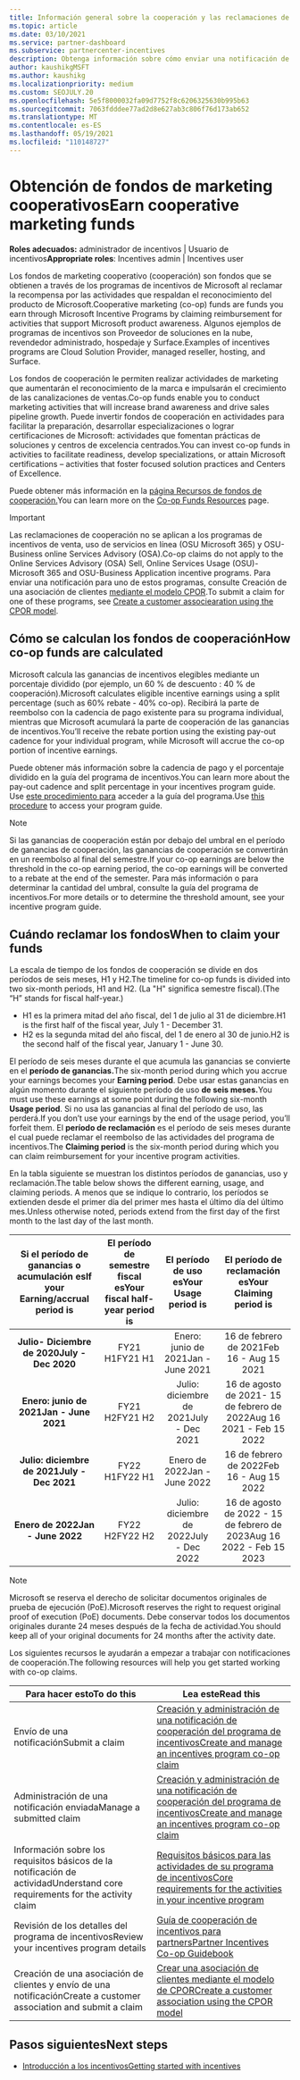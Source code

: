 ```yaml
---
title: Información general sobre la cooperación y las reclamaciones de incentivos
ms.topic: article
ms.date: 03/10/2021
ms.service: partner-dashboard
ms.subservice: partnercenter-incentives
description: Obtenga información sobre cómo enviar una notificación de cooperación correcta para sus incentivos mediante la organización de la documentación adecuada, las facturas, los extractos y la prueba de ejecución.
author: kaushikgMSFT
ms.author: kaushikg
ms.localizationpriority: medium
ms.custom: SEOJULY.20
ms.openlocfilehash: 5e5f8000032fa09d7752f8c6206325630b995b63
ms.sourcegitcommit: 7063fdddee77ad2d8e627ab3c806f76d173ab652
ms.translationtype: MT
ms.contentlocale: es-ES
ms.lasthandoff: 05/19/2021
ms.locfileid: "110148727"
---
```

# <a name="earn-cooperative-marketing-funds"></a><span data-ttu-id="0d986-103">Obtención de fondos de marketing cooperativos</span><span class="sxs-lookup"><span data-stu-id="0d986-103">Earn cooperative marketing funds</span></span>

<span data-ttu-id="0d986-104">**Roles adecuados:** administrador de incentivos | Usuario de incentivos</span><span class="sxs-lookup"><span data-stu-id="0d986-104">**Appropriate roles**: Incentives admin | Incentives user</span></span>

<span data-ttu-id="0d986-105">Los fondos de marketing cooperativo (cooperación) son fondos que se obtienen a través de los programas de incentivos de Microsoft al reclamar la recompensa por las actividades que respaldan el reconocimiento del producto de Microsoft.</span><span class="sxs-lookup"><span data-stu-id="0d986-105">Cooperative marketing (co-op) funds are funds you earn through Microsoft Incentive Programs by claiming reimbursement for activities that support Microsoft product awareness.</span></span> <span data-ttu-id="0d986-106">Algunos ejemplos de programas de incentivos son Proveedor de soluciones en la nube, revendedor administrado, hospedaje y Surface.</span><span class="sxs-lookup"><span data-stu-id="0d986-106">Examples of incentives programs are Cloud Solution Provider, managed reseller, hosting, and Surface.</span></span>

<span data-ttu-id="0d986-107">Los fondos de cooperación le permiten realizar actividades de marketing que aumentarán el reconocimiento de la marca e impulsarán el crecimiento de las canalizaciones de ventas.</span><span class="sxs-lookup"><span data-stu-id="0d986-107">Co-op funds enable you to conduct marketing activities that will increase brand awareness and drive sales pipeline growth.</span></span> <span data-ttu-id="0d986-108">Puede invertir fondos de cooperación en actividades para facilitar la preparación, desarrollar especializaciones o lograr certificaciones de Microsoft: actividades que fomentan prácticas de soluciones y centros de excelencia centrados.</span><span class="sxs-lookup"><span data-stu-id="0d986-108">You can invest co-op funds in activities to facilitate readiness, develop specializations, or attain Microsoft certifications – activities that foster focused solution practices and Centers of Excellence.</span></span>

<span data-ttu-id="0d986-109">Puede obtener más información en la [página Recursos de fondos de cooperación.](https://partner.microsoft.com/asset/collection/co-op-funds-resources#/)</span><span class="sxs-lookup"><span data-stu-id="0d986-109">You can learn more on the [Co-op Funds Resources](https://partner.microsoft.com/asset/collection/co-op-funds-resources#/) page.</span></span>

>[!Important]
><span data-ttu-id="0d986-110">Las reclamaciones de cooperación no se aplican a los programas de incentivos de venta, uso de servicios en línea (OSU Microsoft 365) y OSU-Business online Services Advisory (OSA).</span><span class="sxs-lookup"><span data-stu-id="0d986-110">Co-op claims do not apply to the Online Services Advisory (OSA) Sell, Online Services Usage (OSU)-Microsoft 365 and OSU-Business Application incentive programs.</span></span> <span data-ttu-id="0d986-111">Para enviar una notificación para uno de estos programas, consulte Creación de una asociación de clientes [mediante el modelo CPOR](submit-osa-claim.md).</span><span class="sxs-lookup"><span data-stu-id="0d986-111">To submit a claim for one of these programs, see [Create a customer associearation using the CPOR model](submit-osa-claim.md).</span></span>

## <a name="how-co-op-funds-are-calculated"></a><span data-ttu-id="0d986-112">Cómo se calculan los fondos de cooperación</span><span class="sxs-lookup"><span data-stu-id="0d986-112">How co-op funds are calculated</span></span>

<span data-ttu-id="0d986-113">Microsoft calcula las ganancias de incentivos elegibles mediante un porcentaje dividido (por ejemplo, un 60 % de descuento : 40 % de cooperación).</span><span class="sxs-lookup"><span data-stu-id="0d986-113">Microsoft calculates eligible incentive earnings using a split percentage (such as 60% rebate - 40% co-op).</span></span> <span data-ttu-id="0d986-114">Recibirá la parte de reembolso con la cadencia de pago existente para su programa individual, mientras que Microsoft acumulará la parte de cooperación de las ganancias de incentivos.</span><span class="sxs-lookup"><span data-stu-id="0d986-114">You’ll receive the rebate portion using the existing pay-out cadence for your individual program, while Microsoft will accrue the co-op portion of incentive earnings.</span></span>

<span data-ttu-id="0d986-115">Puede obtener más información sobre la cadencia de pago y el porcentaje dividido en la guía del programa de incentivos.</span><span class="sxs-lookup"><span data-stu-id="0d986-115">You can learn more about the pay-out cadence and split percentage in your incentives program guide.</span></span> <span data-ttu-id="0d986-116">Use [este procedimiento para](incentives-determined-your-program-eligibility.md) acceder a la guía del programa.</span><span class="sxs-lookup"><span data-stu-id="0d986-116">Use [this procedure](incentives-determined-your-program-eligibility.md) to access your program guide.</span></span>

>[!NOTE]
><span data-ttu-id="0d986-117">Si las ganancias de cooperación están por debajo del umbral en el período de ganancias de cooperación, las ganancias de cooperación se convertirán en un reembolso al final del semestre.</span><span class="sxs-lookup"><span data-stu-id="0d986-117">If your co-op earnings are below the threshold in the co-op earning period, the co-op earnings will be converted to a rebate at the end of the semester.</span></span> <span data-ttu-id="0d986-118">Para más información o para determinar la cantidad del umbral, consulte la guía del programa de incentivos.</span><span class="sxs-lookup"><span data-stu-id="0d986-118">For more details or to determine the threshold amount, see your incentive program guide.</span></span>

## <a name="when-to-claim-your-funds"></a><span data-ttu-id="0d986-119">Cuándo reclamar los fondos</span><span class="sxs-lookup"><span data-stu-id="0d986-119">When to claim your funds</span></span>

<span data-ttu-id="0d986-120">La escala de tiempo de los fondos de cooperación se divide en dos períodos de seis meses, H1 y H2.</span><span class="sxs-lookup"><span data-stu-id="0d986-120">The timeline for co-op funds is divided into two six-month periods, H1 and H2.</span></span> <span data-ttu-id="0d986-121">(La "H" significa semestre fiscal).</span><span class="sxs-lookup"><span data-stu-id="0d986-121">(The “H” stands for fiscal half-year.)</span></span>

- <span data-ttu-id="0d986-122">H1 es la primera mitad del año fiscal, del 1 de julio al 31 de diciembre.</span><span class="sxs-lookup"><span data-stu-id="0d986-122">H1 is the first half of the fiscal year, July 1 - December 31.</span></span>
- <span data-ttu-id="0d986-123">H2 es la segunda mitad del año fiscal, del 1 de enero al 30 de junio.</span><span class="sxs-lookup"><span data-stu-id="0d986-123">H2 is the second half of the fiscal year, January 1 - June 30.</span></span>

<span data-ttu-id="0d986-124">El período de seis meses durante el que acumula las ganancias se convierte en el **período de ganancias.**</span><span class="sxs-lookup"><span data-stu-id="0d986-124">The six-month period during which you accrue your earnings becomes your **Earning period**.</span></span> <span data-ttu-id="0d986-125">Debe usar estas ganancias en algún momento durante el siguiente período de uso **de seis meses.**</span><span class="sxs-lookup"><span data-stu-id="0d986-125">You must use these earnings at some point during the following six-month **Usage period**.</span></span> <span data-ttu-id="0d986-126">Si no usa las ganancias al final del período de uso, las perderá.</span><span class="sxs-lookup"><span data-stu-id="0d986-126">If you don’t use your earnings by the end of the usage period, you’ll forfeit them.</span></span> <span data-ttu-id="0d986-127">El **período de reclamación** es el período de seis meses durante el cual puede reclamar el reembolso de las actividades del programa de incentivos.</span><span class="sxs-lookup"><span data-stu-id="0d986-127">The **Claiming period** is the six-month period during which you can claim reimbursement for your incentive program activities.</span></span>

<span data-ttu-id="0d986-128">En la tabla siguiente se muestran los distintos períodos de ganancias, uso y reclamación.</span><span class="sxs-lookup"><span data-stu-id="0d986-128">The table below shows the different earning, usage, and claiming periods.</span></span> <span data-ttu-id="0d986-129">A menos que se indique lo contrario, los períodos se extienden desde el primer día del primer mes hasta el último día del último mes.</span><span class="sxs-lookup"><span data-stu-id="0d986-129">Unless otherwise noted, periods extend from the first day of the first month to the last day of the last month.</span></span>

|  <span data-ttu-id="0d986-130">Si el período de ganancias o acumulación es</span><span class="sxs-lookup"><span data-stu-id="0d986-130">If your Earning/accrual period is</span></span>  |<span data-ttu-id="0d986-131">El período de semestre fiscal es</span><span class="sxs-lookup"><span data-stu-id="0d986-131">Your fiscal half-year period is</span></span>  |  <span data-ttu-id="0d986-132">El período de uso es</span><span class="sxs-lookup"><span data-stu-id="0d986-132">Your Usage period is</span></span>  |  <span data-ttu-id="0d986-133">El período de reclamación es</span><span class="sxs-lookup"><span data-stu-id="0d986-133">Your Claiming period is</span></span>  |
| :-----------: | :-----------: | :-----------: | :-----------: |
|<span data-ttu-id="0d986-134">**Julio- Diciembre de 2020**</span><span class="sxs-lookup"><span data-stu-id="0d986-134">**July - Dec 2020**</span></span>| <span data-ttu-id="0d986-135">FY21 H1</span><span class="sxs-lookup"><span data-stu-id="0d986-135">FY21 H1</span></span>  |  <span data-ttu-id="0d986-136">Enero: junio de 2021</span><span class="sxs-lookup"><span data-stu-id="0d986-136">Jan - June 2021</span></span>  |  <span data-ttu-id="0d986-137">16 de febrero de 2021</span><span class="sxs-lookup"><span data-stu-id="0d986-137">Feb 16 - Aug 15 2021</span></span>  |
|<span data-ttu-id="0d986-138">**Enero: junio de 2021**</span><span class="sxs-lookup"><span data-stu-id="0d986-138">**Jan - June 2021**</span></span> |  <span data-ttu-id="0d986-139">FY21 H2</span><span class="sxs-lookup"><span data-stu-id="0d986-139">FY21 H2</span></span>  |  <span data-ttu-id="0d986-140">Julio: diciembre de 2021</span><span class="sxs-lookup"><span data-stu-id="0d986-140">July - Dec 2021</span></span>  |  <span data-ttu-id="0d986-141">16 de agosto de 2021- 15 de febrero de 2022</span><span class="sxs-lookup"><span data-stu-id="0d986-141">Aug 16 2021 - Feb 15 2022</span></span>  |
|<span data-ttu-id="0d986-142">**Julio: diciembre de 2021**</span><span class="sxs-lookup"><span data-stu-id="0d986-142">**July - Dec 2021**</span></span>|  <span data-ttu-id="0d986-143">FY22 H1</span><span class="sxs-lookup"><span data-stu-id="0d986-143">FY22 H1</span></span>  |  <span data-ttu-id="0d986-144">Enero de 2022</span><span class="sxs-lookup"><span data-stu-id="0d986-144">Jan - June 2022</span></span>  |  <span data-ttu-id="0d986-145">16 de febrero de 2022</span><span class="sxs-lookup"><span data-stu-id="0d986-145">Feb 16 - Aug 15 2022</span></span>  |
|<span data-ttu-id="0d986-146">**Enero de 2022**</span><span class="sxs-lookup"><span data-stu-id="0d986-146">**Jan - June 2022**</span></span> |  <span data-ttu-id="0d986-147">FY22 H2</span><span class="sxs-lookup"><span data-stu-id="0d986-147">FY22 H2</span></span>  |  <span data-ttu-id="0d986-148">Julio: diciembre de 2022</span><span class="sxs-lookup"><span data-stu-id="0d986-148">July - Dec 2022</span></span>  |  <span data-ttu-id="0d986-149">16 de agosto de 2022 - 15 de febrero de 2023</span><span class="sxs-lookup"><span data-stu-id="0d986-149">Aug 16 2022 - Feb 15 2023</span></span>  |

>[!NOTE]
><span data-ttu-id="0d986-150">Microsoft se reserva el derecho de solicitar documentos originales de prueba de ejecución (PoE).</span><span class="sxs-lookup"><span data-stu-id="0d986-150">Microsoft reserves the right to request original proof of execution (PoE) documents.</span></span> <span data-ttu-id="0d986-151">Debe conservar todos los documentos originales durante 24 meses después de la fecha de actividad.</span><span class="sxs-lookup"><span data-stu-id="0d986-151">You should keep all of your original documents for 24 months after the activity date.</span></span>

<span data-ttu-id="0d986-152">Los siguientes recursos le ayudarán a empezar a trabajar con notificaciones de cooperación.</span><span class="sxs-lookup"><span data-stu-id="0d986-152">The following resources will help you get started working with co-op claims.</span></span>

| <span data-ttu-id="0d986-153">Para hacer esto</span><span class="sxs-lookup"><span data-stu-id="0d986-153">To do this</span></span> | <span data-ttu-id="0d986-154">Lea este</span><span class="sxs-lookup"><span data-stu-id="0d986-154">Read this</span></span> |
| ------ | ----------- |
| <span data-ttu-id="0d986-155">Envío de una notificación</span><span class="sxs-lookup"><span data-stu-id="0d986-155">Submit a claim</span></span> |  [<span data-ttu-id="0d986-156">Creación y administración de una notificación de cooperación del programa de incentivos</span><span class="sxs-lookup"><span data-stu-id="0d986-156">Create and manage an incentives program co-op claim</span></span>](create-incentives-claims.md)  |
| <span data-ttu-id="0d986-157">Administración de una notificación enviada</span><span class="sxs-lookup"><span data-stu-id="0d986-157">Manage a submitted claim</span></span> | [<span data-ttu-id="0d986-158">Creación y administración de una notificación de cooperación del programa de incentivos</span><span class="sxs-lookup"><span data-stu-id="0d986-158">Create and manage an incentives program co-op claim</span></span>](create-incentives-claims.md)    |
| <span data-ttu-id="0d986-159">Información sobre los requisitos básicos de la notificación de actividad</span><span class="sxs-lookup"><span data-stu-id="0d986-159">Understand core requirements for the activity claim</span></span> | [<span data-ttu-id="0d986-160">Requisitos básicos para las actividades de su programa de incentivos</span><span class="sxs-lookup"><span data-stu-id="0d986-160">Core requirements for the activities in your incentive program</span></span>](core-requirements.md)   |
| <span data-ttu-id="0d986-161">Revisión de los detalles del programa de incentivos</span><span class="sxs-lookup"><span data-stu-id="0d986-161">Review your incentives program details</span></span> | [<span data-ttu-id="0d986-162">Guía de cooperación de incentivos para partners</span><span class="sxs-lookup"><span data-stu-id="0d986-162">Partner Incentives Co-op Guidebook</span></span>](https://assetsprod.microsoft.com/co-op-guidebook.pdf)  |
| <span data-ttu-id="0d986-163">Creación de una asociación de clientes y envío de una notificación</span><span class="sxs-lookup"><span data-stu-id="0d986-163">Create a customer association and submit a claim</span></span> | [<span data-ttu-id="0d986-164">Crear una asociación de clientes mediante el modelo de CPOR</span><span class="sxs-lookup"><span data-stu-id="0d986-164">Create a customer association using the CPOR model</span></span>](submit-osa-claim.md)   |

## <a name="next-steps"></a><span data-ttu-id="0d986-165">Pasos siguientes</span><span class="sxs-lookup"><span data-stu-id="0d986-165">Next steps</span></span>

- [<span data-ttu-id="0d986-166">Introducción a los incentivos</span><span class="sxs-lookup"><span data-stu-id="0d986-166">Getting started with incentives</span></span>](incentives-get-started-intro.md)
